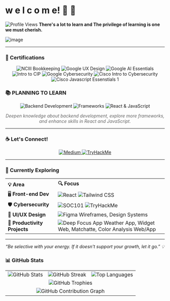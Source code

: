 
# w e l c o m e! 👋 🌱

![Profile Views](https://komarev.com/ghpvc/?username=droid-dreaith)
**There's a lot to learn and The privilege of learning is one we must cherish.**

![image](https://github.com/user-attachments/assets/a01171cd-afd2-41d7-8113-9784c23468bf)


---
### 📜 Certifications

<p align="center">
  <img src="https://img.shields.io/badge/2022-NCIII%20Bookkeeping-blue?style=for-the-badge" alt="NCIII Bookkeeping" />
  <img src="https://img.shields.io/badge/2024-Google%20UX%20Design-yellow?style=for-the-badge" alt="Google UX Design" />
  <img src="https://img.shields.io/badge/2024-Google%20AI%20Essentials-blueviolet?style=for-the-badge" alt="Google AI Essentials" />
  <img src="https://img.shields.io/badge/2024-Intro%20to%20CIP-lightgrey?style=for-the-badge" alt="Intro to CIP" />
  <img src="https://img.shields.io/badge/2024-Google%20Cybersecurity-red?style=for-the-badge" alt="Google Cybersecurity" />
  <img src="https://img.shields.io/badge/2025-CISCO%20Intro%20to%20Cybersecurity-green?style=for-the-badge" alt="Cisco Intro to Cybersecurity" />
  <img src="https://img.shields.io/badge/2025-CISCO%20Javacsript%20%20Essentials 1-green?style=for-the-badge" alt="Cisco Javascript Essenstials 1" />
</p>

### 📚 **PLANNING TO LEARN**

<p align="center">
  <img src="https://img.shields.io/badge/Backend-Development-6f42c1?style=for-the-badge&logo=node.js&logoColor=white" alt="Backend Development" />
  <img src="https://img.shields.io/badge/Frameworks-Exploration-0078d7?style=for-the-badge&logo=angular&logoColor=white" alt="Frameworks" />
  <img src="https://img.shields.io/badge/React-JavaScript-61dafb?style=for-the-badge&logo=react&logoColor=black" alt="React & JavaScript" />
</p>

<p align="center" style="font-style: italic; color: #666;">
  Deepen knowledge about backend development, explore more frameworks, and enhance skills in React and JavaScript.
</p>

---


### ☕ Let's Connect!

<p align="center">
  <a href="https://medium.com/@dreaith" target="_blank">
    <img src="https://img.shields.io/badge/Medium-%2312100E.svg?style=for-the-badge&logo=medium&logoColor=white" alt="Medium" />
  </a>
  <a href="https://tryhackme.com/p/Dreaith" target="_blank">
    <img src="https://img.shields.io/badge/TryHackMe-%23000000.svg?style=for-the-badge&logo=tryhackme&logoColor=red" alt="TryHackMe" />
  </a>
</p>

---

### 🚀 Currently Exploring

<table>
  <tr>
    <th align="left">💡 Area</th>
    <th align="left">🔍 Focus</th>
  </tr>
  <tr>
    <td>🖥️ <strong>Front-end Dev</strong></td>
    <td>
      <img src="https://img.shields.io/badge/React-20232A?style=flat&logo=react&logoColor=61DAFB" alt="React" />
      <img src="https://img.shields.io/badge/Tailwind_CSS-38B2AC?style=flat&logo=tailwind-css&logoColor=white" alt="Tailwind CSS" />
    </td>
  </tr>
  <tr>
    <td>🛡️ <strong>Cybersecurity</strong></td>
    <td>
      <img src="https://img.shields.io/badge/SOC101-in_progress-orange" alt="SOC101" />
      <img src="https://img.shields.io/badge/TryHackMe-000000?style=flat&logo=tryhackme&logoColor=red" alt="TryHackMe" />
    </td>
  </tr>
  <tr>
    <td>🎨 <strong>UI/UX Design</strong></td>
    <td>
      <img src="https://img.shields.io/badge/Figma-F24E1E?style=flat&logo=figma&logoColor=white" alt="Figma" />
      Wireframes, Design Systems
    </td>
  </tr>
  <tr>
    <td>📱 <strong>Productivity Projects</strong></td>
    <td>
      <img src="https://img.shields.io/badge/Deep%20Focus%20App-Pomodoro-blueviolet" alt="Deep Focus App" />  
      Weather App, Widget Web, Matchatte, Color Analysis Web/App
    </td>
  </tr>
</table>

---

<p align="center"><i>“Be selective with your energy. If it doesn't support your growth, let it go.” 💡</i></p>



### 📊 GitHub Stats

<table align="center">
  <tr>
    <td align="center">
      <img src="https://github-readme-stats.vercel.app/api?username=Amdreaith&show_icons=true&theme=tokyonight&hide_border=true" alt="GitHub Stats" />
    </td>
    <td align="center">
      <img src="https://streak-stats.demolab.com?user=Amdreaith&theme=tokyonight&hide_border=true" alt="GitHub Streak" />
    </td>
    <td align="center">
      <img src="https://github-readme-stats.vercel.app/api/top-langs/?username=Amdreaith&layout=compact&theme=tokyonight&hide_border=true" alt="Top Languages" />
    </td>
  </tr>
  <tr>
    <td align="center" colspan="3">
      <img src="https://github-profile-trophy.vercel.app/?username=Amdreaith&theme=tokyonight&row=1&column=6" alt="GitHub Trophies" />
    </td>
  </tr>
  <tr>
    <td align="center" colspan="3">
      <img src="https://github-readme-activity-graph.vercel.app/graph?username=Amdreaith&theme=tokyo-night&area=true&hide_border=true" alt="GitHub Contribution Graph" />
    </td>
  </tr>
</table>
